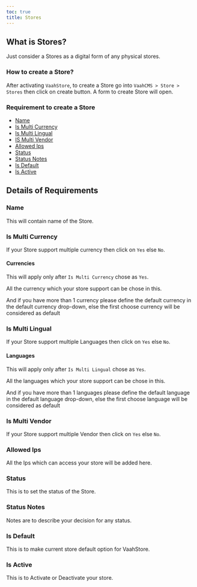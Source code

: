 ```yaml
---
toc: true
title: Stores 
---
```



## What is Stores?

Just consider a Stores as a digital form of any physical stores.

### How to create a Store?

After activating `VaahStore`, to create a Store go into `VaahCMS > Store > Stores` then click on create button. A form to create Store will open.

### Requirement to create a Store

- [Name](#Name)
- [Is Multi Currency](#is-multi-currency)
- [Is Multi Lingual](#is-multi-lingual)
- [IS Multi Vendor](#is-multi-vendor)
- [Allowed Ips](#allowed-ips)
- [Status](#status)
- [Status Notes](#status-notes)
- [Is Default](#is-default)
- [Is Active](#is-active)

## Details of Requirements

### Name 

This will contain name of the Store.

### Is Multi Currency

If your Store support multiple currency then click on `Yes` else `No`.

#### Currencies

This will apply only after `Is Multi Currency` chose as `Yes`.

All the currency which your store support can be chose in this.

And if you have more than 1 currency please define the default currency in the default currency drop-down, else the first choose currency will be considered as default

### Is Multi Lingual

If your Store support multiple Languages then click on `Yes` else `No`.

#### Languages

This will apply only after `Is Multi Lingual` chose as `Yes`.

All the languages which your store support can be chose in this.

And if you have more than 1 languages please define the default language in the default language drop-down, else the first choose language will be considered as default

### Is Multi Vendor

If your Store support multiple Vendor then click on `Yes` else `No`.

### Allowed Ips

All the Ips which can access your store will be added here.

### Status

This is to set the status of the Store.

### Status Notes

Notes are to describe your decision for any status.

### Is Default

This is to make current store default option for VaahStore.

### Is Active

This is to Activate or Deactivate your store.
